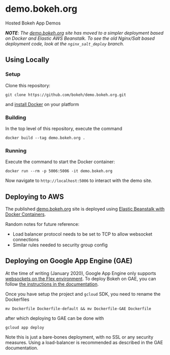 # demo.bokeh.org

Hosted Bokeh App Demos

***NOTE***: *The [demo.bokeh.org](https://demo.bokeh.org) site has moved to a simpler deployment based on Docker and Elastic AWS Beanstalk. To see the old Nginx/Salt based deployment code, look at the ``nginx_salt_deploy`` branch.*

## Using Locally

### Setup

Clone this repository:
```
git clone https://github.com/bokeh/demo.bokeh.org.git
```
and [install Docker](https://docs.docker.com/install/) on your platform

### Building 

In the top level of this repository, execute the command
```
docker build --tag demo.bokeh.org .
```

### Running

Execute the command to start the Docker container:
```
docker run --rm -p 5006:5006 -it demo.bokeh.org
```
Now navigate to ``http://localhost:5006`` to interact with the demo site. 

## Deploying to AWS

The published [demo.bokeh.org](https://demo.bokeh.org) site is deployed using [Elastic Beanstalk with Docker Containers](https://docs.aws.amazon.com/elasticbeanstalk/latest/dg/create_deploy_docker.html). 

Random notes for future reference:

* Load balancer protocol needs to be set to TCP to allow websocket connections
* Similar rules needed to security group config

## Deploying on Google App Engine (GAE)

At the time of writing (January 2020), Google App Engine only supports [websockets on the Flex environment](https://cloud.google.com/blog/products/application-development/introducing-websockets-support-for-app-engine-flexible-environment). To deploy Bokeh on GAE, you can follow [the instructions in the documentation](https://cloud.google.com/appengine/docs/flexible/custom-runtimes/how-to).

Once you have setup the project and `gcloud` SDK, you need to rename the Dockerfiles

```
mv Dockerfile Dockerfile-default && mv Dockerfile-GAE Dockerfile
```

after which deploying to GAE can be done with

```
gcloud app deploy
```

Note this is just a bare-bones deployment, with no SSL or any security measures. Using a load-balancer is recommended as described in the GAE documentation.
